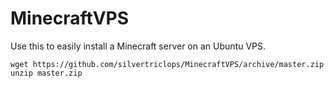 MinecraftVPS
============

Use this to easily install a Minecraft server on an Ubuntu VPS.

```
wget https://github.com/silvertriclops/MinecraftVPS/archive/master.zip
unzip master.zip
```
